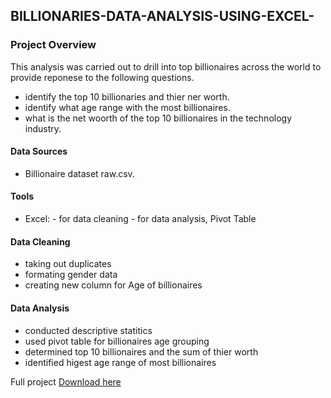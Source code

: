 ## BILLIONARIES-DATA-ANALYSIS-USING-EXCEL-
### Project Overview
This analysis was carried out to drill into top billionaires across the world to provide reponese to the following questions.
- identify the top 10 billionaries and thier ner worth.
- identify what age range with the  most billionaires.
- what is the net woorth of the top 10 billionaires in the technology industry.

#### Data Sources
- Billionaire dataset raw.csv.

#### Tools
- Excel: - for data cleaning
         - for data analysis, Pivot Table

#### Data Cleaning 
- taking out duplicates
- formating gender data
- creating new column for Age of billionaires

#### Data Analysis 
- conducted descriptive statitics
- used pivot table for billionaires age grouping
- determined top 10 billionaires and the sum of thier worth
- identified higest age range of most billionaires

Full project [Download here](https://1drv.ms/x/c/20f9b87f09f4f61e/Ec5-aaaq8pRCv61_qVMkHE8BzRShPtQVsjvOsoCaYUXSuA?e=JIcRdY)
